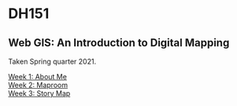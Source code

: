 # DH151
## Web GIS: An Introduction to Digital Mapping

Taken Spring quarter 2021. 

[Week 1: About Me](Week1/aboutme.html)<br/>
[Week 2: Maproom](Week2/index.html)<br/>
[Week 3: Story Map](Week3/index.html)<br/>
